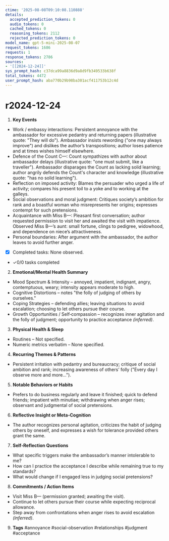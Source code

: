 ```yaml
---
ctime: '2025-08-08T09:10:08.110888'
details:
  accepted_prediction_tokens: 0
  audio_tokens: 0
  cached_tokens: 0
  reasoning_tokens: 2112
  rejected_prediction_tokens: 0
model_name: gpt-5-mini-2025-08-07
request_tokens: 1686
requests: 1
response_tokens: 2786
sources:
- '[[2024-12-24]]'
sys_prompt_hash: c37dca99a8836d9a8d9fb349533b638f
total_tokens: 4472
user_prompt_hash: aba770b29b98ba301acf411753b12c4d
---
```

# r2024-12-24

1. **Key Events**
- Work / embassy interactions: Persistent annoyance with the ambassador for excessive pedantry and returning papers (illustrative quote: "They will do"). Ambassador insists rewording ("one may always improve") and dislikes the author’s transpositions; author loses patience and at times wishes himself elsewhere.
- Defence of the Count C—: Count sympathizes with author about ambassador delays (illustrative quote: "one must submit, like a traveller"). Ambassador disparages the Count as lacking solid learning; author angrily defends the Count's character and knowledge (illustrative quote: "has no solid learning").
- Reflection on imposed activity: Blames the persuader who urged a life of activity; compares his present toil to a yoke and to working at the galleys.
- Social observations and moral judgment: Critiques society’s ambition for rank and a boastful woman who misrepresents her origins; expresses contempt for such pretensions.
- Acquaintance with Miss B—: Pleasant first conversation; author requested permission to visit her and awaited the visit with impatience. Observed Miss B—’s aunt: small fortune, clings to pedigree, widowhood, and dependence on niece’s attractiveness.
- Personal boundaries: After argument with the ambassador, the author leaves to avoid further anger.
- [x] Completed tasks: None observed.
- ✓0/0 tasks completed

2. **Emotional/Mental Health Summary**
- Mood Spectrum & Intensity – annoyed, impatient, indignant, angry, contemptuous, weary; intensity appears moderate to high.
- Cognitive Distortions – notes "the folly of judging of others by ourselves."
- Coping Strategies – defending allies; leaving situations to avoid escalation; choosing to let others pursue their course.
- Growth Opportunities / Self‑compassion – recognizes inner agitation and the folly of judgment; opportunity to practice acceptance *(inferred)*.

3. **Physical Health & Sleep**
- Routines – Not specified.
- Numeric metrics verbatim – None specified.

4. **Recurring Themes & Patterns**
- Persistent irritation with pedantry and bureaucracy; critique of social ambition and rank; increasing awareness of others’ folly ("Every day I observe more and more...").

5. **Notable Behaviors or Habits**
- Prefers to do business regularly and leave it finished; quick to defend friends; impatient with minutiae; withdrawing when anger rises; observant and judgmental of social pretensions.

6. **Reflective Insight or Meta‑Cognition**
- The author recognizes personal agitation, criticizes the habit of judging others by oneself, and expresses a wish for tolerance provided others grant the same.

7. **Self‑Reflection Questions**
- What specific triggers make the ambassador’s manner intolerable to me?
- How can I practice the acceptance I describe while remaining true to my standards?
- What would change if I engaged less in judging social pretensions?

8. **Commitments / Action Items**
- Visit Miss B— (permission granted; awaiting the visit).
- Continue to let others pursue their course while expecting reciprocal allowance.
- Step away from confrontations when anger rises to avoid escalation *(inferred)*.

9. **Tags**
#annoyance #social-observation #relationships #judgment #acceptance